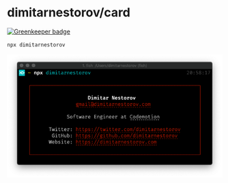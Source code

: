 # dimitarnestorov/card

[![Greenkeeper badge](https://badges.greenkeeper.io/dimitarnestorov/card.svg)](https://greenkeeper.io/)

```sh
npx dimitarnestorov
```

<div align='center'>

![Preview](https://raw.githubusercontent.com/dimitarnestorov/card/master/preview.png)

</div>
